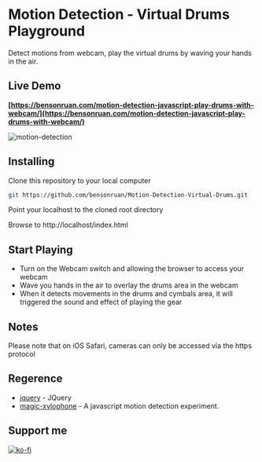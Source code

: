 # Motion Detection - Virtual Drums Playground

Detect motions from webcam, play the virtual drums by waving your hands in the air.

## Live Demo

**[https://bensonruan.com/motion-detection-javascript-play-drums-with-webcam/](https://bensonruan.com/motion-detection-javascript-play-drums-with-webcam/)**

![motion-detection](https://bensonruan.com/wp-content/webp-express/webp-images/uploads/2019/10/motion-detection-playing-virtual-drum.webp)

## Installing

Clone this repository to your local computer

```bash
git https://github.com/bensonruan/Motion-Detection-Virtual-Drums.git
```

Point your localhost to the cloned root directory

Browse to http://localhost/index.html

## Start Playing

- Turn on the Webcam switch and allowing the browser to access your webcam
- Wave you hands in the air to overlay the drums area in the webcam
- When it detects movements in the drums and cymbals area, it will triggered the sound and effect of playing the gear

## Notes

Please note that on iOS Safari, cameras can only be accessed via the https protocol

## Regerence

- [jquery](https://code.jquery.com/jquery-3.3.1.min.js) - JQuery
- [magic-xylophone](https://github.com/soundstep/magic-xylophone) - A javascript motion detection experiment.

## Support me

[![ko-fi](https://ko-fi.com/img/githubbutton_sm.svg)](https://ko-fi.com/W7W6METMY)
